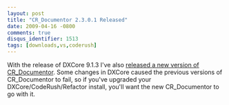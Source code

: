 ```yaml
---
layout: post
title: "CR_Documentor 2.3.0.1 Released"
date: 2009-04-16 -0800
comments: true
disqus_identifier: 1513
tags: [downloads,vs,coderush]
---
```

With the release of DXCore 9.1.3 I've also [released a new version of
CR_Documentor](http://cr-documentor.googlecode.com). Some changes in
DXCore caused the previous versions of CR_Documentor to fail, so if
you've upgraded your DXCore/CodeRush/Refactor install, you'll want the
new CR_Documentor to go with it.
